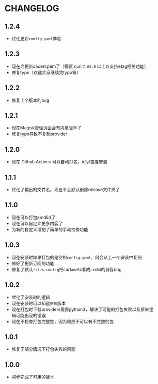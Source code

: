 # CHANGELOG
## 1.2.4 
- 优化更新`config.yaml`体验
## 1.2.3
- 现在会更新cacert.pem了（需要 curl `7.68.0` 以上以支持etag相关功能）
- 修复typo（欢迎大家继续找typo等）
## 1.2.2
- 修复上个版本的bug
## 1.2.1
- 现在Magisk管理页面会有内核版本了
- 修复typo导致不复制provider
## 1.2.0
- 现在 Github Actions 可以自动打包，可以直接安装 
## 1.1.1
- 优化了输出的文件名，现在不会默认删除release文件夹了
## 1.1.0
- 现在可以打包amd64了
- 现在可以自定义更多内容了
- 为新的自定义增加了简单的手动检查功能
## 1.0.3
- 现在安装时如果打包的是空的`config.yaml`，则会从上一个安装中复制
- 修好了更新订阅的功能
- 修复了默认`files.config`把curl`amd64`看成`arm64`的弱智bug
## 1.0.2
- 优化了安装时的逻辑
- 现在安装时可以知道`原神`版本
- 现在打包时下载providers需要python3，解决了可能的打包失败以及原来逻辑可能出现的错误
- 现在不检查打包完整性，因为理应不可以有不完整的包
## 1.0.1
- 修复了部分情况下打包失败的问题
## 1.0.0
- 初步完成了可用的版本